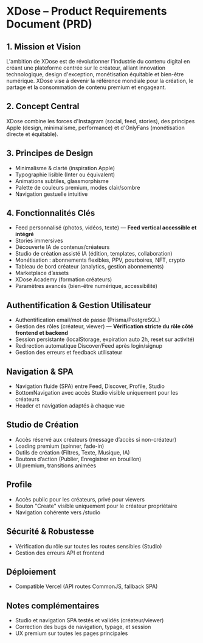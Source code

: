 # XDose – Product Requirements Document (PRD)

## 1. Mission et Vision

L'ambition de XDose est de révolutionner l'industrie du contenu digital en créant une plateforme centrée sur le créateur, alliant innovation technologique, design d'exception, monétisation équitable et bien-être numérique. XDose vise à devenir la référence mondiale pour la création, le partage et la consommation de contenu premium et engageant.

## 2. Concept Central

XDose combine les forces d'Instagram (social, feed, stories), des principes Apple (design, minimalisme, performance) et d'OnlyFans (monétisation directe et équitable).

## 3. Principes de Design
- Minimalisme & clarté (inspiration Apple)
- Typographie lisible (Inter ou équivalent)
- Animations subtiles, glassmorphisme
- Palette de couleurs premium, modes clair/sombre
- Navigation gestuelle intuitive

## 4. Fonctionnalités Clés
- Feed personnalisé (photos, vidéos, texte) — **Feed vertical accessible et intégré**
- Stories immersives
- Découverte IA de contenus/créateurs
- Studio de création assisté IA (édition, templates, collaboration)
- Monétisation : abonnements flexibles, PPV, pourboires, NFT, crypto
- Tableau de bord créateur (analytics, gestion abonnements)
- Marketplace d’assets
- XDose Academy (formation créateurs)
- Paramètres avancés (bien-être numérique, accessibilité)

## Authentification & Gestion Utilisateur
- Authentification email/mot de passe (Prisma/PostgreSQL)
- Gestion des rôles (créateur, viewer) — **Vérification stricte du rôle côté frontend et backend**
- Session persistante (localStorage, expiration auto 2h, reset sur activité)
- Redirection automatique Discover/Feed après login/signup
- Gestion des erreurs et feedback utilisateur

## Navigation & SPA
- Navigation fluide (SPA) entre Feed, Discover, Profile, Studio
- BottomNavigation avec accès Studio visible uniquement pour les créateurs
- Header et navigation adaptés à chaque vue

## Studio de Création
- Accès réservé aux créateurs (message d’accès si non-créateur)
- Loading premium (spinner, fade-in)
- Outils de création (Filtres, Texte, Musique, IA)
- Boutons d’action (Publier, Enregistrer en brouillon)
- UI premium, transitions animées

## Profile
- Accès public pour les créateurs, privé pour viewers
- Bouton "Create" visible uniquement pour le créateur propriétaire
- Navigation cohérente vers /studio

## Sécurité & Robustesse
- Vérification du rôle sur toutes les routes sensibles (Studio)
- Gestion des erreurs API et frontend

## Déploiement
- Compatible Vercel (API routes CommonJS, fallback SPA)

## Notes complémentaires
- Studio et navigation SPA testés et validés (créateur/viewer)
- Correction des bugs de navigation, typage, et session
- UX premium sur toutes les pages principales
